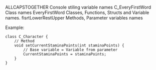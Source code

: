 ALLCAPSTOGETHER Console stiling variable names
C_EveryFirstWord Class names
EveryFirstWord Classes, Functions, Structs and Variable names.
fisrtLowerRestUpper Methods, Parameter variables names

Example:
```
class C_Character {
    // Method
    void setCurrentStaminaPoints(int staminaPoints) {
        // Base variable = Variable from parameter
        CurrentStaminaPoints = staminaPoints;
    }
}
```